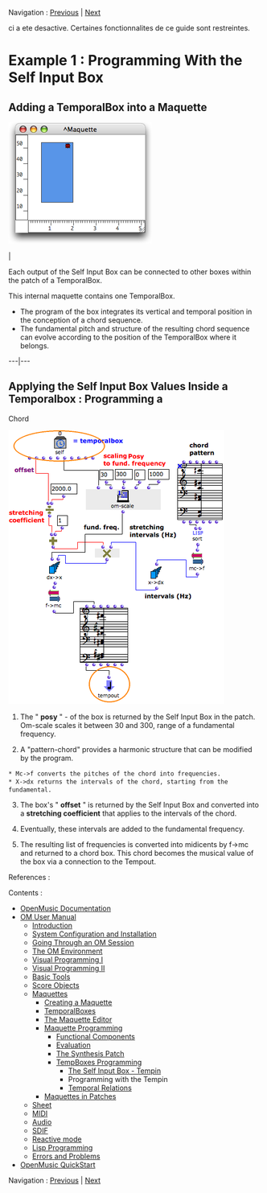 Navigation : [Previous](SelfInputBox "page précédente\(The Self
Input Box – Tempin\)") | [Next](EX2 "Next\(Temporal
Relations\)")

ci a ete desactive. Certaines fonctionnalites de ce guide sont restreintes.

# Example 1 : Programming With the Self Input Box

## Adding a TemporalBox into a Maquette

![](../res/maqprog.png)

|

Each output of the Self Input Box can be connected to other boxes within the
patch of a TemporalBox.

This internal maquette contains one TemporalBox.

  * The program of the box integrates its vertical and temporal position in the conception of a chord sequence.
  * The fundamental pitch and structure of the resulting chord sequence can evolve according to the position of the TemporalBox where it belongs. 

  
  
---|---  
  
## Applying the Self Input Box Values Inside a Temporalbox : Programming a
Chord

![](../res/internaltempprogram.png)

  1. The " **posy** " - of the box is returned by the Self Input Box in the patch. Om-scale scales it between 30 and 300, range of a fundamental frequency. 

  2. A "pattern-chord" provides a harmonic structure that can be modified by the program. 

    * Mc->f converts the pitches of the chord into frequencies.
    * X->dx returns the intervals of the chord, starting from the fundamental. 
  3. The box's " **offset** "  is returned by the Self Input Box and converted into a **stretching coefficient** that applies to the intervals of the chord. 

  4. Eventually, these intervals are added to the fundamental frequency. 

  5. The resulting list of frequencies is converted into midicents by f->mc and returned to a chord box. This chord becomes the musical value of the box via a connection to the Tempout. 

References :

Contents :

  * [OpenMusic Documentation](OM-Documentation)
  * [OM User Manual](OM-User-Manual)
    * [Introduction](00-Contents)
    * [System Configuration and Installation](Installation)
    * [Going Through an OM Session](Goingthrough)
    * [The OM Environment](Environment)
    * [Visual Programming I](BasicVisualProgramming)
    * [Visual Programming II](AdvancedVisualProgramming)
    * [Basic Tools](BasicObjects)
    * [Score Objects](ScoreObjects)
    * [Maquettes](Maquettes)
      * [Creating a Maquette](Maquette)
      * [TemporalBoxes](TemporalBoxes)
      * [The Maquette Editor](Editor)
      * [Maquette Programming](Programming%20Maquette)
        * [Functional Components](InputsOutputs)
        * [Evaluation](MaquetteEvaluation)
        * [The Synthesis Patch](Synthpatchprog)
        * [TempBoxes Programming](TempProgramming)
          * [The Self Input Box - Tempin](SelfInputBox)
          * Programming with the Tempin
          * [Temporal Relations](EX2)
      * [Maquettes in Patches](Maquettes%20in%20Patches)
    * [Sheet](Sheet)
    * [MIDI](MIDI)
    * [Audio](Audio)
    * [SDIF](SDIF)
    * [Reactive mode](Reactive)
    * [Lisp Programming](Lisp)
    * [Errors and Problems](errors)
  * [OpenMusic QuickStart](QuickStart-Chapters)

Navigation : [Previous](SelfInputBox "page précédente\(The Self
Input Box – Tempin\)") | [Next](EX2 "Next\(Temporal
Relations\)")

